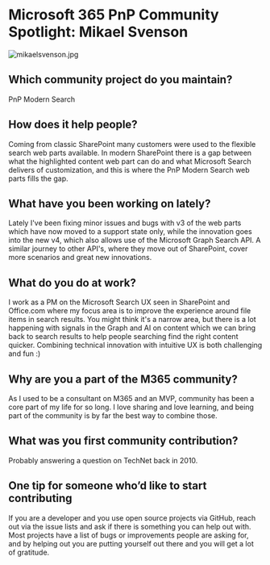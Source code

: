 # Microsoft 365 PnP Community Spotlight: Mikael Svenson

![mikaelsvenson.jpg](https://techcommunity.microsoft.com/t5/image/serverpage/image-id/273518i6BF94AAF0EAC938D/image-size/large?v=v2&px=999 "mikaelsvenson.jpg")

## Which community project do you maintain? 

PnP Modern Search 

## How does it help people?  

Coming from classic SharePoint many customers were used to the flexible search web parts available. In modern SharePoint there is a gap between what the highlighted content web part can do and what Microsoft Search delivers of customization, and this is where the PnP Modern Search web parts fills the gap. 

## What have you been working on lately? 

Lately I've been fixing minor issues and bugs with v3 of the web parts which have now moved to a support state only, while the innovation goes into the new v4, which also allows use of the Microsoft Graph Search API. A similar journey to other API's, where they move out of SharePoint, cover more scenarios and great new innovations. 

## What do you do at work? 

I work as a PM on the Microsoft Search UX seen in SharePoint and Office.com where my focus area is to improve the experience around file items in search results. You might think it's a narrow area, but there is a lot happening with signals in the Graph and AI on content which we can bring back to search results to help people searching find the right content quicker. Combining technical innovation with intuitive UX is both challenging and fun :) 

## Why are you a part of the M365 community?  

As I used to be a consultant on M365 and an MVP, community has been a core part of my life for so long. I love sharing and love learning, and being part of the community is by far the best way to combine those. 

## What was you first community contribution? 

Probably answering a question on TechNet back in 2010. 

## One tip for someone who’d like to start contributing 

 If you are a developer and you use open source projects via GitHub, reach out via the issue lists and ask if there is something you can help out with. Most projects have a list of bugs or improvements people are asking for, and by helping out you are putting yourself out there and you will get a lot of gratitude. 
